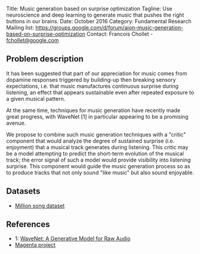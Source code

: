 Title: Music generation based on surprise optimization
Tagline: Use neuroscience and deep learning to generate music that pushes the right buttons in our brains.
Date: October 2016
Category: Fundamental Research
Mailing list: https://groups.google.com/d/forum/aion-music-generation-based-on-surprise-optimization
Contact: Francois Chollet - fchollet@google.com


## Problem description

It has been suggested that part of our appreciation for music comes from dopamine responses triggered by building-up then breaking sensory expectations, i.e. that music manufactures continuous surprise during listening, an effect that appears sustainable even after repeated exposure to a given musical pattern.

At the same time, techniques for music generation have recently made great progress, with WaveNet [1] in particular appearing to be a promising avenue.

We propose to combine such music generation techniques with a "critic" component that would analyze the degree of sustained surprise (i.e. enjoyment) that a musical track generates during listening. This critic may be a model attempting to predict the short-term evolution of the musical track; the error signal of such a model would provide visibility into listening surprise. This component would guide the music generation process so as to produce tracks that not only sound "like music" but also sound enjoyable.


## Datasets

- [Million song dataset](http://labrosa.ee.columbia.edu/millionsong/)


## References

- 1: [WaveNet: A Generative Model for Raw Audio](https://deepmind.com/blog/wavenet-generative-model-raw-audio/)
- [Magenta project](https://magenta.tensorflow.org/welcome-to-magenta)